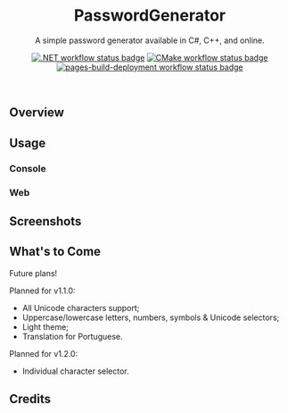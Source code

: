 <h1 align="center">PasswordGenerator</h1>
<p align="center">A simple password generator available in C#, C++, and online.</p>
<p align="center">
  <a href="https://github.com/Nathan2076/PasswordGenerator/actions/workflows/dotnet.yml">
    <img alt=".NET workflow status badge" src="https://github.com/Nathan2076/PasswordGenerator/actions/workflows/dotnet.yml/badge.svg" /></a>
  <a href="https://github.com/Nathan2076/PasswordGenerator/actions/workflows/cmake.yml">
    <img alt="CMake workflow status badge" src="https://github.com/Nathan2076/PasswordGenerator/actions/workflows/cmake.yml/badge.svg" /></a>
  <a href="https://github.com/Nathan2076/PasswordGenerator/actions/workflows/pages/pages-build-deployment">
    <img alt="pages-build-deployment workflow status badge" src="https://github.com/Nathan2076/PasswordGenerator/actions/workflows/pages/pages-build-deployment/badge.svg" /></a>
</p>
<br />

## Overview


## Usage

### Console

### Web


## 


## Screenshots


## What's to Come

Future plans!

Planned for v1.1.0:
* All Unicode characters support;
* Uppercase/lowercase letters, numbers, symbols & Unicode selectors;
* Light theme;
* Translation for Portuguese.

Planned for v1.2.0:
* Individual character selector.


## Credits
